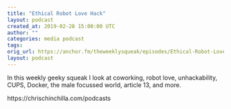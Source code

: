 ```yaml
---
title: "Ethical Robot Love Hack"
layout: podcast
created_at: 2019-02-28 15:00:00 UTC
author: ""
categories: media podcast
tags:
orig_url: https://anchor.fm/theweeklysqueak/episodes/Ethical-Robot-Love-Hack-e3b51l
layout: podcast
---
```

<p>In this weekly geeky squeak I look at coworking, robot love, unhackability, CUPS, Docker, the male focussed world, article 13, and more.</p>
<p>https://chrischinchilla.com/podcasts</p>
